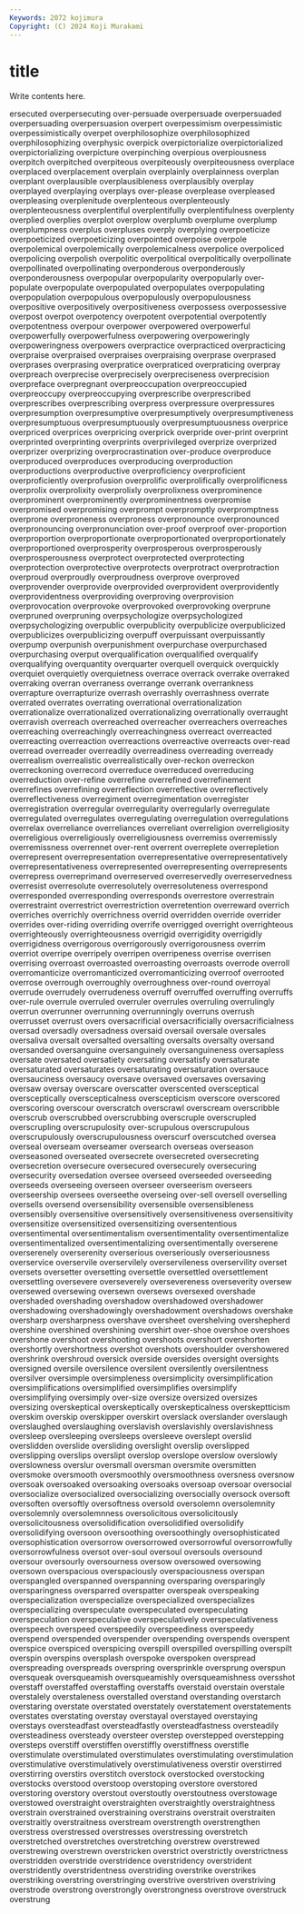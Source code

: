 ```yaml
---
Keywords: 2072 kojimura
Copyright: (C) 2024 Koji Murakami
---
```


# title

Write contents here.



ersecuted overpersecuting over-persuade
overpersuade overpersuaded overpersuading overpersuasion overpert overpessimism overpessimistic overpessimistically overpet overphilosophize
overphilosophized overphilosophizing overphysic overpick overpictorialize overpictorialized overpictorializing overpicture overpinching overpious
overpiousness overpitch overpitched overpiteous overpiteously overpiteousness overplace overplaced overplacement overplain
overplainly overplainness overplan overplant overplausible overplausibleness overplausibly overplay overplayed overplaying
overplays over-please overplease overpleased overpleasing overplenitude overplenteous overplenteously overplenteousness overplentiful
overplentifully overplentifulness overplenty overplied overplies overplot overplow overplumb overplume overplump
overplumpness overplus overpluses overply overplying overpoeticize overpoeticized overpoeticizing overpointed overpoise
overpole overpolemical overpolemically overpolemicalness overpolice overpoliced overpolicing overpolish overpolitic overpolitical
overpolitically overpollinate overpollinated overpollinating overponderous overponderously overponderousness overpopular overpopularity overpopularly
over-populate overpopulate overpopulated overpopulates overpopulating overpopulation overpopulous overpopulously overpopulousness overpositive
overpositively overpositiveness overpossess overpossessive overpost overpot overpotency overpotent overpotential overpotently
overpotentness overpour overpower overpowered overpowerful overpowerfully overpowerfulness overpowering overpoweringly overpoweringness
overpowers overpractice overpracticed overpracticing overpraise overpraised overpraises overpraising overprase overprased
overprases overprasing overpratice overpraticed overpraticing overpray overpreach overprecise overprecisely overpreciseness
overprecision overpreface overpregnant overpreoccupation overpreoccupied overpreoccupy overpreoccupying overprescribe overprescribed overprescribes
overprescribing overpress overpressure overpressures overpresumption overpresumptive overpresumptively overpresumptiveness overpresumptuous overpresumptuously
overpresumptuousness overprice overpriced overprices overpricing overprick overpride over-print overprint overprinted
overprinting overprints overprivileged overprize overprized overprizer overprizing overprocrastination over-produce overproduce
overproduced overproduces overproducing overproduction overproductions overproductive overproficiency overproficient overproficiently overprofusion
overprolific overprolifically overprolificness overprolix overprolixity overprolixly overprolixness overprominence overprominent overprominently
overprominentness overpromise overpromised overpromising overprompt overpromptly overpromptness overprone overproneness overproness
overpronounce overpronounced overpronouncing overpronunciation over-proof overproof over-proportion overproportion overproportionate overproportionated
overproportionately overproportioned overprosperity overprosperous overprosperously overprosperousness overprotect overprotected overprotecting overprotection
overprotective overprotects overprotract overprotraction overproud overproudly overproudness overprove overproved overprovender
overprovide overprovided overprovident overprovidently overprovidentness overproviding overproving overprovision overprovocation overprovoke
overprovoked overprovoking overprune overpruned overpruning overpsychologize overpsychologized overpsychologizing overpublic overpublicity
overpublicize overpublicized overpublicizes overpublicizing overpuff overpuissant overpuissantly overpump overpunish overpunishment
overpurchase overpurchased overpurchasing overput overqualification overqualified overqualify overqualifying overquantity overquarter
overquell overquick overquickly overquiet overquietly overquietness overrace overrack overrake overraked
overraking overran overraness overrange overrank overrankness overrapture overrapturize overrash overrashly
overrashness overrate overrated overrates overrating overrational overrationalization overrationalize overrationalized overrationalizing
overrationally overraught overravish overreach overreached overreacher overreachers overreaches overreaching overreachingly
overreachingness overreact overreacted overreacting overreaction overreactions overreactive overreacts over-read overread
overreader overreadily overreadiness overreading overready overrealism overrealistic overrealistically over-reckon overreckon
overreckoning overrecord overreduce overreduced overreducing overreduction over-refine overrefine overrefined overrefinement
overrefines overrefining overreflection overreflective overreflectively overreflectiveness overregiment overregimentation overregister overregistration
overregular overregularity overregularly overregulate overregulated overregulates overregulating overregulation overregulations overrelax
overreliance overreliances overreliant overreligion overreligiosity overreligious overreligiously overreligiousness overremiss overremissly
overremissness overrennet over-rent overrent overreplete overrepletion overrepresent overrepresentation overrepresentative overrepresentatively
overrepresentativeness overrepresented overrepresenting overrepresents overrepress overreprimand overreserved overreservedly overreservedness overresist
overresolute overresolutely overresoluteness overrespond overresponded overresponding overresponds overrestore overrestrain overrestraint
overrestrict overrestriction overretention overreward overrich overriches overrichly overrichness overrid overridden
override overrider overrides over-riding overriding overrife overrigged overright overrighteous overrighteously
overrighteousness overrigid overrigidity overrigidly overrigidness overrigorous overrigorously overrigorousness overrim overriot
overripe overripely overripen overripeness overrise overrisen overrising overroast overroasted overroasting
overroasts overrode overroll overromanticize overromanticized overromanticizing overroof overrooted overrose overrough
overroughly overroughness over-round overroyal overrude overrudely overrudeness overruff overruffed overruffing
overruffs over-rule overrule overruled overruler overrules overruling overrulingly overrun overrunner
overrunning overrunningly overruns overrush overrusset overrust overs oversacrificial oversacrificially oversacrificialness
oversad oversadly oversadness oversaid oversail oversale oversales oversaliva oversalt oversalted
oversalting oversalts oversalty oversand oversanded oversanguine oversanguinely oversanguineness oversapless oversate
oversated oversatiety oversating oversatisfy oversaturate oversaturated oversaturates oversaturating oversaturation oversauce
oversauciness oversaucy oversave oversaved oversaves oversaving oversaw oversay overscare overscatter
overscented oversceptical oversceptically overscepticalness overscepticism overscore overscored overscoring overscour overscratch
overscrawl overscream overscribble overscrub overscrubbed overscrubbing overscruple overscrupled overscrupling overscrupulosity
over-scrupulous overscrupulous overscrupulously overscrupulousness overscurf overscutched oversea overseal overseam overseamer
oversearch overseas overseason overseasoned overseated oversecrete oversecreted oversecreting oversecretion oversecure
oversecured oversecurely oversecuring oversecurity oversedation oversee overseed overseeded overseeding overseeds
overseeing overseen overseer overseerism overseers overseership oversees overseethe overseing over-sell
oversell overselling oversells oversend oversensibility oversensible oversensibleness oversensibly oversensitive oversensitively
oversensitiveness oversensitivity oversensitize oversensitized oversensitizing oversententious oversentimental oversentimentalism oversentimentality oversentimentalize
oversentimentalized oversentimentalizing oversentimentally overserene overserenely overserenity overserious overseriously overseriousness overservice
overservile overservilely overservileness overservility overset oversets oversetter oversetting oversettle oversettled
oversettlement oversettling oversevere overseverely oversevereness overseverity oversew oversewed oversewing oversewn
oversews oversexed overshade overshaded overshading overshadow overshadowed overshadower overshadowing overshadowingly
overshadowment overshadows overshake oversharp oversharpness overshave oversheet overshelving overshepherd overshine
overshined overshining overshirt over-shoe overshoe overshoes overshone overshoot overshooting overshoots
overshort overshorten overshortly overshortness overshot overshots overshoulder overshowered overshrink overshroud
oversick overside oversides oversight oversights oversigned oversile oversilence oversilent oversilently
oversilentness oversilver oversimple oversimpleness oversimplicity oversimplification oversimplifications oversimplified oversimplifies oversimplify
oversimplifying oversimply over-size oversize oversized oversizes oversizing overskeptical overskeptically overskepticalness
overskeptticism overskim overskip overskipper overskirt overslack overslander overslaugh overslaughed overslaughing
overslavish overslavishly overslavishness oversleep oversleeping oversleeps oversleeve overslept overslid overslidden
overslide oversliding overslight overslip overslipped overslipping overslips overslipt overslop overslope
overslow overslowly overslowness overslur oversmall oversman oversmite oversmitten oversmoke oversmooth
oversmoothly oversmoothness oversness oversnow oversoak oversoaked oversoaking oversoaks oversoap oversoar
oversocial oversocialize oversocialized oversocializing oversocially oversock oversoft oversoften oversoftly oversoftness
oversold oversolemn oversolemnity oversolemnly oversolemnness oversolicitous oversolicitously oversolicitousness oversolidification oversolidified
oversolidify oversolidifying oversoon oversoothing oversoothingly oversophisticated oversophistication oversorrow oversorrowed oversorrowful
oversorrowfully oversorrowfulness oversot over-soul oversoul oversouls oversound oversour oversourly oversourness
oversow oversowed oversowing oversown overspacious overspaciously overspaciousness overspan overspangled overspanned
overspanning oversparing oversparingly oversparingness oversparred overspatter overspeak overspeaking overspecialization overspecialize
overspecialized overspecializes overspecializing overspeculate overspeculated overspeculating overspeculation overspeculative overspeculatively overspeculativeness
overspeech overspeed overspeedily overspeediness overspeedy overspend overspended overspender overspending overspends
overspent overspice overspiced overspicing overspill overspilled overspilling overspilt overspin overspins
oversplash overspoke overspoken overspread overspreading overspreads overspring oversprinkle oversprung overspun
oversqueak oversqueamish oversqueamishly oversqueamishness oversshot overstaff overstaffed overstaffing overstaffs overstaid
overstain overstale overstalely overstaleness overstalled overstand overstanding overstarch overstaring overstate
overstated overstately overstatement overstatements overstates overstating overstay overstayal overstayed overstaying
overstays oversteadfast oversteadfastly oversteadfastness oversteadily oversteadiness oversteady oversteer overstep overstepped
overstepping oversteps overstiff overstiffen overstiffly overstiffness overstifle overstimulate overstimulated overstimulates
overstimulating overstimulation overstimulative overstimulatively overstimulativeness overstir overstirred overstirring overstirs overstitch
overstock overstocked overstocking overstocks overstood overstoop overstoping overstore overstored overstoring
overstory overstout overstoutly overstoutness overstowage overstowed overstraight overstraighten overstraightly overstraightness
overstrain overstrained overstraining overstrains overstrait overstraiten overstraitly overstraitness overstream overstrength
overstrengthen overstress overstressed overstresses overstressing overstretch overstretched overstretches overstretching overstrew
overstrewed overstrewing overstrewn overstricken overstrict overstrictly overstrictness overstridden overstride overstridence
overstridency overstrident overstridently overstridentness overstriding overstrike overstrikes overstriking overstring overstringing
overstrive overstriven overstriving overstrode overstrong overstrongly overstrongness overstrove overstruck overstrung
